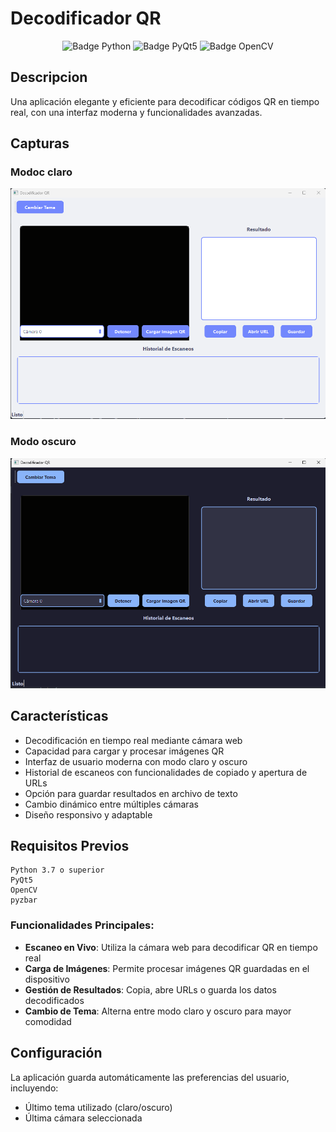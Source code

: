 # Decodificador QR

<div align="center">
    <img src="https://img.shields.io/badge/Python-3.7%2B-blue" alt="Badge Python">
    <img src="https://img.shields.io/badge/PyQt5-5.15%2B-green" alt="Badge PyQt5">
    <img src="https://img.shields.io/badge/OpenCV-4.5%2B-red" alt="Badge OpenCV">
</div>

<!-- ![Badge License](https://img.shields.io/badge/License-MIT-yellow) -->

## Descripcion

Una aplicación elegante y eficiente para decodificar códigos QR en tiempo real, con una interfaz moderna y funcionalidades avanzadas.

## Capturas

### Modoc claro

![Captura de pantalla del juego](Imagenes/Modo_C.png)

### Modo oscuro

![Captura de pantalla del juego](Imagenes/Modo_O.png)


## Características

- Decodificación en tiempo real mediante cámara web
- Capacidad para cargar y procesar imágenes QR
- Interfaz de usuario moderna con modo claro y oscuro
- Historial de escaneos con funcionalidades de copiado y apertura de URLs
- Opción para guardar resultados en archivo de texto
- Cambio dinámico entre múltiples cámaras
- Diseño responsivo y adaptable

## Requisitos Previos

```
Python 3.7 o superior
PyQt5
OpenCV
pyzbar
```

### Funcionalidades Principales:
- **Escaneo en Vivo**: Utiliza la cámara web para decodificar QR en tiempo real
- **Carga de Imágenes**: Permite procesar imágenes QR guardadas en el dispositivo
- **Gestión de Resultados**: Copia, abre URLs o guarda los datos decodificados
- **Cambio de Tema**: Alterna entre modo claro y oscuro para mayor comodidad

## Configuración

La aplicación guarda automáticamente las preferencias del usuario, incluyendo:
- Último tema utilizado (claro/oscuro)
- Última cámara seleccionada
